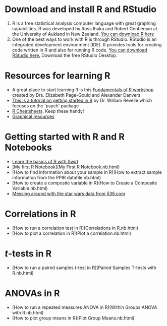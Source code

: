 # Download and install R and RStudio

1. R is a free statistical analysis computer language with great graphing capabilities. R was developed by Ross Ihaka and Robert Gentleman at the University of Aukland in New Zealand. [You can download R here](https://www.r-project.org)
2. One of the best ways to work with R is through RStudio. RStudio is an integrated development environment (IDE). It provides tools for creating code written in R and also for running R code. [You can download RStudio here.](https://www.rstudio.com/products/rstudio/download/) Download the free RStudio Desktop.

# Resources for learning R

* A great place to start learning R is this [Fundamentals of R workshop](https://osf.io/a2x7j/) created by Drs. Elizabeth Page-Gould and Alexander Danvers
* [This is a tutorial on getting started in R](http://personality-project.org/r/psych/HowTo/getting_started.pdf) by Dr. William Revelle which focuses on the 'psych' package
* [R Cheatsheets](https://www.rstudio.com/resources/cheatsheets/). Keep these handy!
* [Graphical resources](https://www.rstudio.com/resources/cheatsheets/)

# Getting started with R and R Notebooks

* [Learn the basics of R with Swirl](http://swirlstats.com)
* [My first R Notebook](My First R Notebook.nb.html)
* [How to find information about your sample in R](How to extract sample information from the PPIR datafile.nb.html)
* [How to create a composite variable in R](How to Create a Composite Variable.nb.html)
* [Messing around with the star wars data from 538.com]()


# Correlations in R

* [How to run a correlation test in R](Correlations in R.nb.html)
* [How to plot a correlation in R](Plot a correlation.nb.html)

# *t*-tests in R

* [How to run a paired samples t-test in R](Paired Samples T-tests with R.nb.html)

# ANOVAs in R

* [How to run a repeated measures ANOVA in R](Within Groups ANOVA with R.nb.html)
* [How to plot group means in R](Plot Group Means.nb.html)
